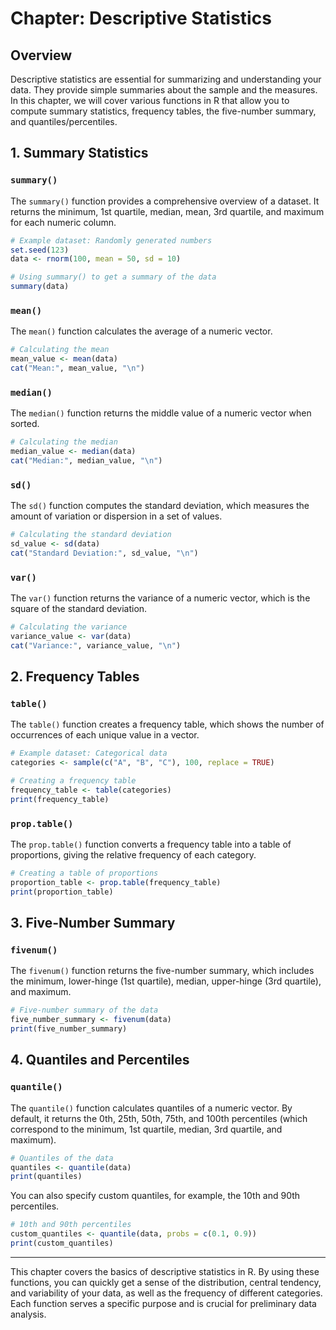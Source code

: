 # Chapter: Descriptive Statistics

## Overview

Descriptive statistics are essential for summarizing and understanding your data. They provide simple summaries about the sample and the measures. In this chapter, we will cover various functions in R that allow you to compute summary statistics, frequency tables, the five-number summary, and quantiles/percentiles.

## 1. Summary Statistics

### `summary()`

The `summary()` function provides a comprehensive overview of a dataset. It returns the minimum, 1st quartile, median, mean, 3rd quartile, and maximum for each numeric column.

```r
# Example dataset: Randomly generated numbers
set.seed(123)
data <- rnorm(100, mean = 50, sd = 10)

# Using summary() to get a summary of the data
summary(data)
```

### `mean()`

The `mean()` function calculates the average of a numeric vector.

```r
# Calculating the mean
mean_value <- mean(data)
cat("Mean:", mean_value, "\n")
```

### `median()`

The `median()` function returns the middle value of a numeric vector when sorted.

```r
# Calculating the median
median_value <- median(data)
cat("Median:", median_value, "\n")
```

### `sd()`

The `sd()` function computes the standard deviation, which measures the amount of variation or dispersion in a set of values.

```r
# Calculating the standard deviation
sd_value <- sd(data)
cat("Standard Deviation:", sd_value, "\n")
```

### `var()`

The `var()` function returns the variance of a numeric vector, which is the square of the standard deviation.

```r
# Calculating the variance
variance_value <- var(data)
cat("Variance:", variance_value, "\n")
```

## 2. Frequency Tables

### `table()`

The `table()` function creates a frequency table, which shows the number of occurrences of each unique value in a vector.

```r
# Example dataset: Categorical data
categories <- sample(c("A", "B", "C"), 100, replace = TRUE)

# Creating a frequency table
frequency_table <- table(categories)
print(frequency_table)
```

### `prop.table()`

The `prop.table()` function converts a frequency table into a table of proportions, giving the relative frequency of each category.

```r
# Creating a table of proportions
proportion_table <- prop.table(frequency_table)
print(proportion_table)
```

## 3. Five-Number Summary

### `fivenum()`

The `fivenum()` function returns the five-number summary, which includes the minimum, lower-hinge (1st quartile), median, upper-hinge (3rd quartile), and maximum.

```r
# Five-number summary of the data
five_number_summary <- fivenum(data)
print(five_number_summary)
```

## 4. Quantiles and Percentiles

### `quantile()`

The `quantile()` function calculates quantiles of a numeric vector. By default, it returns the 0th, 25th, 50th, 75th, and 100th percentiles (which correspond to the minimum, 1st quartile, median, 3rd quartile, and maximum).

```r
# Quantiles of the data
quantiles <- quantile(data)
print(quantiles)
```

You can also specify custom quantiles, for example, the 10th and 90th percentiles.

```r
# 10th and 90th percentiles
custom_quantiles <- quantile(data, probs = c(0.1, 0.9))
print(custom_quantiles)
```

---

This chapter covers the basics of descriptive statistics in R. By using these functions, you can quickly get a sense of the distribution, central tendency, and variability of your data, as well as the frequency of different categories. Each function serves a specific purpose and is crucial for preliminary data analysis.


